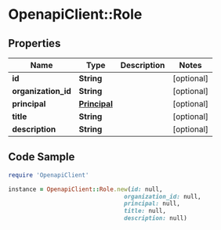 # OpenapiClient::Role

## Properties

Name | Type | Description | Notes
------------ | ------------- | ------------- | -------------
**id** | **String** |  | [optional] 
**organization_id** | **String** |  | [optional] 
**principal** | [**Principal**](Principal.md) |  | [optional] 
**title** | **String** |  | [optional] 
**description** | **String** |  | [optional] 

## Code Sample

```ruby
require 'OpenapiClient'

instance = OpenapiClient::Role.new(id: null,
                                 organization_id: null,
                                 principal: null,
                                 title: null,
                                 description: null)
```


